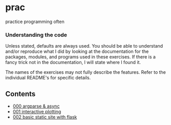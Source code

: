# prac

practice programming often

### Understanding the code

Unless stated, defaults are always used.  You should be able to understand
and/or reproduce what I did by looking at the documentation for the
packages, modules, and programs used in these exercises. If there is a fancy
trick not in the documentation, I will state where I found it.

The names of the exercises may not fully describe the features. Refer
to the individual README's for specific details.

## Contents

* [000 argparse & async](000/README.md)
* [001 interactive plotting](001/README.md)
* [002 basic static site with flask](002/README.md)

